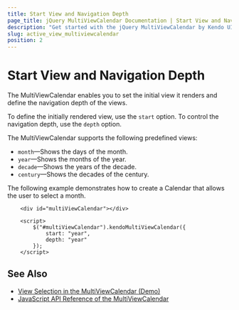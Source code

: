 ```yaml
---
title: Start View and Navigation Depth
page_title: jQuery MultiViewCalendar Documentation | Start View and Navigation Depth | Kendo UI
description: "Get started with the jQuery MultiViewCalendar by Kendo UI and learn how to define its start view and control its navigation depth."
slug: active_view_multiviewcalendar
position: 2
---
```


# Start View and Navigation Depth

The MultiViewCalendar enables you to set the initial view it renders and define the navigation depth of the views.

To define the initially rendered view, use the `start` option. To control the navigation depth, use the `depth` option.

The MultiViewCalendar supports the following predefined views:
* `month`&mdash;Shows the days of the month.
* `year`&mdash;Shows the months of the year.
* `decade`&mdash;Shows the years of the decade.
* `century`&mdash;Shows the decades of the century.

The following example demonstrates how to create a Calendar that allows the user to select a month.

```dojo
    <div id="multiViewCalendar"></div>

    <script>
        $("#multiViewCalendar").kendoMultiViewCalendar({
            start: "year",
            depth: "year"
        });
    </script>
```

## See Also

* [View Selection in the MultiViewCalendar (Demo)](https://demos.telerik.com/kendo-ui/multiviewcalendar/view-selection)
* [JavaScript API Reference of the MultiViewCalendar](/api/javascript/ui/multiviewcalendar)

